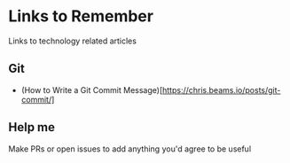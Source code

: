Links to Remember
=================
Links to technology related articles

Git
---
- (How to Write a Git Commit Message)[https://chris.beams.io/posts/git-commit/]

Help me
-------
Make PRs or open issues to add anything you'd agree to be useful
